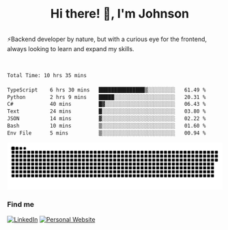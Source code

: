 <div id="user-content-toc">
  <ul align="center">
    <summary><h1 style="display: inline-block">Hi there! 👋, I'm Johnson</h1></summary>
  </ul>
</div>

⚡Backend developer by nature, but with a curious eye for the frontend, always looking to learn and expand my skills.

<br>


<!--START_SECTION:waka-->

```txt
Total Time: 10 hrs 35 mins

TypeScript    6 hrs 30 mins   ███████████████▒░░░░░░░░░   61.49 %
Python        2 hrs 9 mins    █████░░░░░░░░░░░░░░░░░░░░   20.31 %
C#            40 mins         █▓░░░░░░░░░░░░░░░░░░░░░░░   06.43 %
Text          24 mins         █░░░░░░░░░░░░░░░░░░░░░░░░   03.80 %
JSON          14 mins         ▓░░░░░░░░░░░░░░░░░░░░░░░░   02.22 %
Bash          10 mins         ▒░░░░░░░░░░░░░░░░░░░░░░░░   01.60 %
Env File      5 mins          ▒░░░░░░░░░░░░░░░░░░░░░░░░   00.94 %
```

<!--END_SECTION:waka-->

<picture>
  <source  srcset="https://github.com/joshwambere/joshwambere/blob/output/github-contribution-grid-snake-dark.svg?palette=github-dark">
  <source  srcset="https://github.com/joshwambere/joshwambere/blob/output/github-contribution-grid-snake.svg">
  <img alt="github contribution grid snake animation" src="https://github.com/joshwambere/joshwambere/blob/output/github-contribution-grid-snake.svg">
</picture>

### Find me
<a href="https://www.linkedin.com/in/dusabe-johnson" target="_blank"><img src="https://img.shields.io/badge/LinkedIn-%230077B5.svg?&style=flat&logo=linkedin&logoColor=white" alt="LinkedIn"></a>
‎‎ [![Personal Website](https://img.shields.io/badge/visit-Johnsonis.me-blue)](https://johnsonis.me/)
